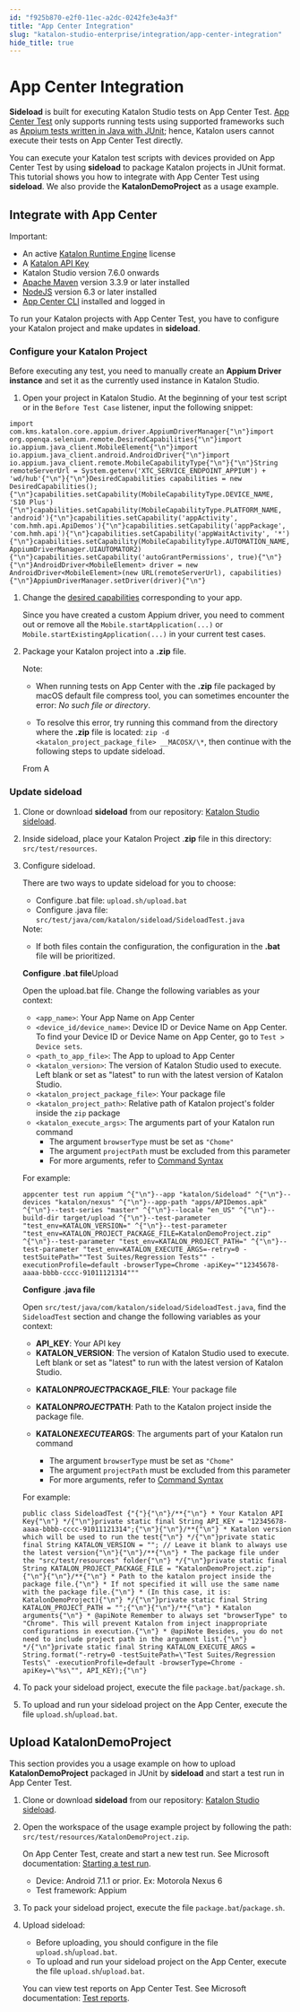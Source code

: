 ```yaml
---
id: "f925b870-e2f0-11ec-a2dc-0242fe3e4a3f"
title: "App Center Integration"
slug: "katalon-studio-enterprise/integration/app-center-integration"
hide_title: true
---
```


# <a id="id" class="anchor_top_offset"/><a id="ariaid-title1" class="anchor_top_offset"/>App Center Integration

<p xmlns="http://www.w3.org/1999/xhtml" className="p"><strong className="ph b">Sideload</strong> is built for executing Katalon Studio   tests on App Center Test. <a className="xref j-external-link" href="https://docs.microsoft.com/en-us/appcenter/test-cloud/" target="_blank">App     Center Test</a> only supports running tests using supported   frameworks such as <a className="xref j-external-link" href="https://docs.microsoft.com/en-gb/appcenter/test-cloud/preparing-for-upload/appium" target="_blank">Appium     tests written in Java with JUnit</a>; hence, Katalon users cannot   execute their tests on App Center Test directly.</p> 
<p xmlns="http://www.w3.org/1999/xhtml" className="p">You can execute your Katalon test scripts with devices provided   on App Center Test by using <strong className="ph b">sideload</strong> to package   Katalon projects in JUnit format. This tutorial shows you how to   integrate with App Center Test using <strong className="ph b">sideload</strong>. We   also provide the <strong className="ph b">KatalonDemoProject</strong> as a usage   example.</p> 

## <a id="id_1" class="anchor_top_offset"/>Integrate with App Center

<div xmlns="http://www.w3.org/1999/xhtml" className="note important note_important"><span className="note__title">Important:</span> 
  <ul className="ul"><li className="li">An active <a className="xref" href="/docs/products-and-licenses/katalon-studio-enterprise-and-runtime-engine-licenses/license-overview">Katalon
        Runtime Engine</a> license</li><li className="li">A <a className="xref" href="/docs/katalon-testops/settings/katalon-api-key-in-katalon-testops">Katalon
        API Key</a>
    </li><li className="li">Katalon Studio version 7.6.0 onwards</li><li className="li">
      <a className="xref j-external-link" href="https://maven.apache.org/download.cgi" target="_blank">Apache
        Maven</a> version 3.3.9 or later installed</li><li className="li">
      <a className="xref j-external-link" href="https://nodejs.org/es/blog/release/" target="_blank">NodeJS</a>
      version 6.3 or later installed</li><li className="li">
      <a className="xref j-external-link" href="https://docs.microsoft.com/en-us/appcenter/cli/#installation" target="_blank">App
        Center CLI</a> installed and logged in</li></ul>
</div>
<p xmlns="http://www.w3.org/1999/xhtml" className="p">To run your Katalon projects with App Center Test, you have to   configure your Katalon project and make updates in   <strong className="ph b">sideload</strong>.</p> 

### <a id="id_2" class="anchor_top_offset"/>Configure your Katalon Project

<p xmlns="http://www.w3.org/1999/xhtml" className="p">Before executing any test, you need to manually create an   <strong className="ph b">Appium Driver instance</strong> and set it as the currently   used instance in Katalon Studio.</p> 
<ol xmlns="http://www.w3.org/1999/xhtml" className="ol"><li className="li">Open your project in Katalon Studio. At the beginning of your     test script or in the <code className="ph codeph">Before Test Case</code> listener, input     the following snippet:</li></ol> 
<pre xmlns="http://www.w3.org/1999/xhtml" className="pre codeblock"><code>import com.kms.katalon.core.appium.driver.AppiumDriverManager{"\n"}import org.openqa.selenium.remote.DesiredCapabilities{"\n"}import io.appium.java_client.MobileElement{"\n"}import io.appium.java_client.android.AndroidDriver{"\n"}import io.appium.java_client.remote.MobileCapabilityType{"\n"}{"\n"}String remoteServerUrl = System.getenv('XTC_SERVICE_ENDPOINT_APPIUM') + 'wd/hub'{"\n"}{"\n"}DesiredCapabilities capabilities = new DesiredCapabilities();{"\n"}capabilities.setCapability(MobileCapabilityType.DEVICE_NAME, 'S10 Plus'){"\n"}capabilities.setCapability(MobileCapabilityType.PLATFORM_NAME, 'android'){"\n"}capabilities.setCapability('appActivity', 'com.hmh.api.ApiDemos'){"\n"}capabilities.setCapability('appPackage', 'com.hmh.api'){"\n"}capabilities.setCapability('appWaitActivity', '*'){"\n"}capabilities.setCapability(MobileCapabilityType.AUTOMATION_NAME, AppiumDriverManager.UIAUTOMATOR2){"\n"}capabilities.setCapability('autoGrantPermissions', true){"\n"}{"\n"}AndroidDriver&lt;MobileElement&gt; driver = new AndroidDriver&lt;MobileElement&gt;(new URL(remoteServerUrl), capabilities){"\n"}AppiumDriverManager.setDriver(driver){"\n"}</code></pre> 
<ol xmlns="http://www.w3.org/1999/xhtml" className="ol"><li className="li">     <p className="p">Change the <a className="xref j-external-link" href="http://appium.io/docs/en/writing-running-appium/caps/" target="_blank">desired         capabilities</a> corresponding to your app.</p>     <p className="p">Since you have created a custom Appium driver, you need to       comment out or remove all the       <code className="ph codeph">Mobile.startApplication(...)</code> or       <code className="ph codeph">Mobile.startExistingApplication(...)</code> in your current       test cases.</p>   </li><li className="li">     <p className="p">Package your Katalon project into a <strong className="ph b">.zip</strong>       file.</p>     <div className="note note note_note"><span className="note__title">Note:</span>        <div className="p"><ul className="ul"><li className="li"><p className="p">When running tests on App Center with the <strong className="ph b">.zip</strong>               file packaged by macOS default file compress tool, you can               sometimes encounter the error: <em className="ph i">No such file or                 directory</em>.</p></li><li className="li"><p className="p">To resolve this error, try running this command from the               directory where the <strong className="ph b">.zip</strong> file is located:               <code className="ph codeph">zip -d &lt;katalon_project_package_file&gt; __MACOSX/\*</code>, then continue with the following steps to               update sideload.</p></li></ul></div>From A            </div></li></ol> 

### <a id="id_3" class="anchor_top_offset"/>Update sideload

<ol xmlns="http://www.w3.org/1999/xhtml" className="ol"><li className="li">     <p className="p">Clone or download <strong className="ph b">sideload</strong> from our repository:       <a className="xref j-external-link" href="https://github.com/katalon-studio/sideload" target="_blank">Katalon Studio         sideload</a>.</p>   </li><li className="li">     <p className="p">Inside sideload, place your Katalon Project       .<strong className="ph b">zip</strong> file in this directory:       <code className="ph codeph">src/test/resources</code>.</p>   </li><li className="li">     <p className="p">Configure sideload.</p>     <p className="p">There are two ways to update sideload for you to choose:</p>     <ul className="ul"><li className="li">Configure .bat file: <code className="ph codeph">upload.sh/upload.bat</code>       </li><li className="li">Configure .java file:         <code className="ph codeph">src/test/java/com/katalon/sideload/SideloadTest.java</code>       </li></ul>     <div className="note note note_note"><span className="note__title">Note:</span>        <p className="p" /><div className="p"><ul className="ul"><li className="li"><p className="p">If both files contain the configuration, the configuration in               the <strong className="ph b">.bat</strong> file will be prioritized.</p></li></ul></div></div>     <p className="p"><strong className="ph b">Configure .bat file</strong>Upload      </p>     <p className="p">Open the upload.bat file. Change the following variables as your       context:</p>     <ul className="ul"><li className="li">         <code className="ph codeph">&lt;app_name&gt;</code>: Your App Name on App Center</li><li className="li">         <code className="ph codeph">&lt;device_id/device_name&gt;</code>: Device ID or Device         Name on App Center. To find your Device ID or Device Name on App         Center, go to <code className="ph codeph">Test &gt; Device sets</code>.</li><li className="li">         <code className="ph codeph">&lt;path_to_app_file&gt;</code>: The App to upload to App         Center</li><li className="li">         <code className="ph codeph">&lt;katalon_version&gt;</code>: The version of Katalon         Studio used to execute. Left blank or set as "latest" to run with         the latest version of Katalon Studio.</li><li className="li">         <code className="ph codeph">&lt;katalon_project_package_file&gt;</code>: Your package         file</li><li className="li">         <code className="ph codeph">&lt;katalon_project_path&gt;</code>: Relative path of         Katalon project's folder inside the <code className="ph codeph">zip</code> package</li><li className="li">         <code className="ph codeph">&lt;katalon_execute_args&gt;</code>: The arguments part         of your Katalon run command          <ul className="ul"><li className="li">The argument <code className="ph codeph">browserType</code> must be set as             <code className="ph codeph">"Chome"</code>           </li><li className="li">The argument <code className="ph codeph">projectPath</code> must be excluded from             this parameter</li><li className="li">For more arguments, refer to <a className="xref" href="/docs/katalon-runtime-engine/command-syntax-command-lineconsole-mode-execution#concept-1437">Command               Syntax</a>           </li></ul>       </li></ul>     <p className="p">For example:</p>     <div className="p">       <pre className="pre codeblock"><code>appcenter test run appium ^{"\n"}--app "katalon/Sideload" ^{"\n"}--devices "katalon/nexus" ^{"\n"}--app-path "apps/APIDemos.apk" ^{"\n"}--test-series "master" ^{"\n"}--locale "en_US" ^{"\n"}--build-dir target/upload ^{"\n"}--test-parameter "test_env=KATALON_VERSION=" ^{"\n"}--test-parameter "test_env=KATALON_PROJECT_PACKAGE_FILE=KatalonDemoProject.zip" ^{"\n"}--test-parameter "test_env=KATALON_PROJECT_PATH=" ^{"\n"}--test-parameter "test_env=KATALON_EXECUTE_ARGS=-retry=0 -testSuitePath=""Test Suites/Regression Tests"" -executionProfile=default -browserType=Chrome -apiKey=""12345678-aaaa-bbbb-cccc-91011121314"""</code></pre>     </div>     <p className="p"><strong className="ph b">Configure .java file</strong>     </p>     <p className="p">Open       <code className="ph codeph">src/test/java/com/katalon/sideload/SideloadTest.java</code>,       find the <code className="ph codeph">SideloadTest</code> section and change the following       variables as your context:</p>     <ul className="ul"><li className="li">         <strong className="ph b">API_KEY</strong>: Your API key</li><li className="li">         <strong className="ph b">KATALON_VERSION</strong>: The version of Katalon Studio         used to execute. Left blank or set as "latest" to run with the         latest version of Katalon Studio.</li><li className="li">         <p className="p">           <strong className="ph b">KATALON<em className="ph i">PROJECT</em>PACKAGE_FILE</strong>: Your           package file</p>       </li><li className="li">         <p className="p">           <strong className="ph b">KATALON<em className="ph i">PROJECT</em>PATH</strong>: Path to the           Katalon project inside the package file.</p>       </li><li className="li">         <p className="p">           <strong className="ph b">KATALON<em className="ph i">EXECUTE</em>ARGS</strong>: The arguments           part of your Katalon run command</p>         <div className="p">           <ul className="ul"><li className="li">The argument <code className="ph codeph">browserType</code> must be set as               <code className="ph codeph">"Chome"</code>             </li><li className="li">The argument <code className="ph codeph">projectPath</code> must be excluded from               this parameter</li><li className="li">For more arguments, refer to <a className="xref" href="/docs/katalon-runtime-engine/command-syntax-command-lineconsole-mode-execution#concept-1437">Command                 Syntax</a>             </li></ul>         </div>       </li></ul>     <p className="p">For example:</p>     <pre className="pre codeblock"><code>public class SideloadTest {"{"}{"\n"}/**{"\n"} * Your Katalon API Key{"\n"} */{"\n"}private static final String API_KEY = "12345678-aaaa-bbbb-cccc-91011121314";{"\n"}{"\n"}/**{"\n"} * Katalon version which will be used to run the test{"\n"} */{"\n"}private static final String KATALON_VERSION = ""; // Leave it blank to always use the latest version{"\n"}{"\n"}/**{"\n"} * The package file under the "src/test/resources" folder{"\n"} */{"\n"}private static final String KATALON_PROJECT_PACKAGE_FILE = "KatalonDemoProject.zip";{"\n"}{"\n"}/**{"\n"} * Path to the katalon project inside the package file.{"\n"} * If not specified it will use the same name with the package file.{"\n"} * (In this case, it is: KatalonDemoProject){"\n"} */{"\n"}private static final String KATALON_PROJECT_PATH = "";{"\n"}{"\n"}/**{"\n"} * Katalon arguments{"\n"} * @apiNote Remember to always set "browserType" to "Chrome". This will prevent Katalon from inject inappropriate configurations in execution.{"\n"} * @apiNote Besides, you do not need to include project path in the argument list.{"\n"} */{"\n"}private static final String KATALON_EXECUTE_ARGS = String.format("-retry=0 -testSuitePath=\"Test Suites/Regression Tests\" -executionProfile=default -browserType=Chrome -apiKey=\"%s\"", API_KEY);{"\n"}</code></pre>   </li><li className="li">     <p className="p">To pack your sideload project, execute the file       <code className="ph codeph">package.bat</code>/<code className="ph codeph">package.sh</code>.</p>   </li><li className="li">     <p className="p">To upload and run your sideload project on the App Center,       execute the file       <code className="ph codeph">upload.sh</code>/<code className="ph codeph">upload.bat</code>.</p>   </li></ol> 

## <a id="id_4" class="anchor_top_offset"/>Upload  KatalonDemoProject

<p xmlns="http://www.w3.org/1999/xhtml" className="p">This section provides you a usage example on how to upload   <strong className="ph b">KatalonDemoProject</strong> packaged in JUnit by   <strong className="ph b">sideload</strong> and start a test run in App Center   Test.</p> 
<ol xmlns="http://www.w3.org/1999/xhtml" className="ol"><li className="li">Clone or download <strong className="ph b">sideload</strong> from our     repository: <a className="xref j-external-link" href="https://github.com/katalon-studio/sideload" target="_blank">Katalon Studio       sideload</a>.</li><li className="li">     <p className="p">Open the workspace of the usage example project by following the       path: <code className="ph codeph">src/test/resources/KatalonDemoProject.zip</code>.</p>     <p className="p">On App Center Test, create and start a new test run. See       Microsoft documentation: <a className="xref j-external-link" href="https://docs.microsoft.com/en-us/appcenter/test-cloud/starting-a-test-run#new-test-run" target="_blank">Starting         a test run</a>.</p>     <ul className="ul"><li className="li">Device: Android 7.1.1 or prior. Ex: Motorola Nexus 6</li><li className="li">Test framework: Appium</li></ul>   </li><li className="li">     <p className="p">To pack your sideload project, execute the file       <code className="ph codeph">package.bat</code>/<code className="ph codeph">package.sh</code>.</p>   </li><li className="li">     <p className="p">Upload sideload:</p>     <ul className="ul"><li className="li">Before uploading, you should configure in the file         <code className="ph codeph">upload.sh</code>/<code className="ph codeph">upload.bat</code>.</li><li className="li">To upload and run your sideload project on the App Center,         execute the file         <code className="ph codeph">upload.sh</code>/<code className="ph codeph">upload.bat</code>.</li></ul>     <p className="p">You can view test reports on App Center Test. See Microsoft       documentation: <a className="xref j-external-link" href="https://docs.microsoft.com/en-us/appcenter/test-cloud/test-reports" target="_blank">Test         reports</a>.</p>   </li></ol> 
